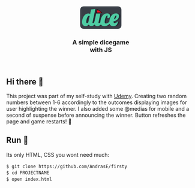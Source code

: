 <br>
<p align="center">
  <a href="https://andrase.github.io/dice/" target="_blank" rel="noopener noreferrer">
  <img src="https://github.com/AndrasE/raw-readme/blob/main/dice-readme-img.png?raw=true" width="110px">
  </a>
</p>
<h3 align="center">
  A simple dicegame
  <br>
 with JS
</h3>

<br>

## Hi there 👋

This project was part of my self-study with  <a href="https://www.udemy.com/course/the-complete-web-development-bootcamp" target="_blank" rel="noopener noreferrer">Udemy</a>. Creating two random numbers between 1-6 accordingly to the outcomes displaying images for user highlighting the winner. I also added some @medias for mobile and a second of suspense before announcing the winner. Button refreshes the page and game restarts! 🚩


## Run 🚀
Its only HTML, CSS you wont need much:

```sh
$ git clone https://github.com/AndrasE/firsty
$ cd PROJECTNAME
$ open index.html
```
